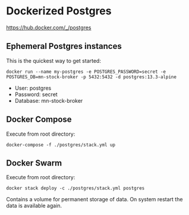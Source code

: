 # Dockerized Postgres

https://hub.docker.com/_/postgres

## Ephemeral Postgres instances
This is the quickest way to get started:
```
docker run --name my-postgres -e POSTGRES_PASSWORD=secret -e POSTGRES_DB=mn-stock-broker -p 5432:5432 -d postgres:13.3-alpine
```

* User: postgres
* Password: secret
* Database: mn-stock-broker

## Docker Compose
Execute from root directory:
```
docker-compose -f ./postgres/stack.yml up
```

## Docker Swarm
Execute from root directory:
```
docker stack deploy -c ./postgres/stack.yml postgres
```

Contains a volume for permanent storage of data. On system restart the data is available again.
